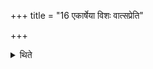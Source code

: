 +++
title = "16 एकार्षेया विशः वात्सप्रेति"

+++

<details><summary>थिते</summary>

16. The Vaiśyas have one R̥ṣi. The Hotr̥ (says) O Vātsapra. The Adhvaryu (says). In the manner of Vatsapra.  
</details>
